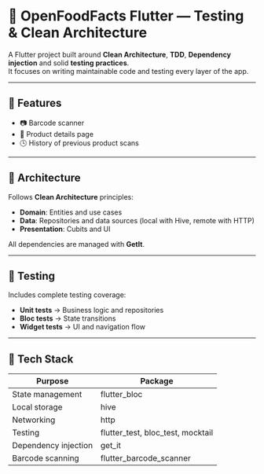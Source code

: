 # 🧾 OpenFoodFacts Flutter — Testing & Clean Architecture

A Flutter project built around **Clean Architecture**, **TDD**, **Dependency injection** and solid **testing practices**.  
It focuses on writing maintainable code and testing every layer of the app.

---

## 🚀 Features
- 📷 Barcode scanner
- 🧃 Product details page
- 🕓 History of previous product scans

---

## 🧱 Architecture
Follows **Clean Architecture** principles:
- **Domain**: Entities and use cases
- **Data**: Repositories and data sources (local with Hive, remote with HTTP)
- **Presentation**: Cubits and UI

All dependencies are managed with **GetIt**.

---

## 🧪 Testing
Includes complete testing coverage:
- **Unit tests** → Business logic and repositories
- **Bloc tests** → State transitions
- **Widget tests** → UI and navigation flow

---

## 🧰 Tech Stack
| Purpose | Package |
|----------|----------|
| State management | flutter_bloc |
| Local storage | hive |
| Networking | http |
| Testing | flutter_test, bloc_test, mocktail |
| Dependency injection | get_it |
| Barcode scanning | flutter_barcode_scanner |

